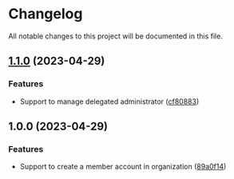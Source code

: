 # Changelog

All notable changes to this project will be documented in this file.

## [1.1.0](https://github.com/aws-ss/terraform-aws-organizations/compare/v1.0.0...v1.1.0) (2023-04-29)


### Features

* Support to manage delegated administrator ([cf80883](https://github.com/aws-ss/terraform-aws-organizations/commit/cf808835eeb2ab2fba24cc12dbaac00e97125ac2))

## 1.0.0 (2023-04-29)


### Features

* Support to create a member account in organization ([89a0f14](https://github.com/aws-ss/terraform-aws-organizations/commit/89a0f14c885bbe3da1a05efc7beb9b06ea2b1196))
